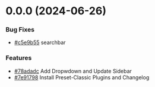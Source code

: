 # 0.0.0 (2024-06-26)


### Bug Fixes

* [#c5e9b55](https://github.com/fatihahmansor00/edaran/commit/c5e9b55947047b8b9eaa59664896e10f4de97af4) searchbar 


### Features

* [#78adadc](https://github.com/fatihahmansor00/edaran/commit/78adadc222863413a433e0c7acaac8e52bd38875) Add Dropwdown and Update Sidebar
* [#7e91798](https://github.com/fatihahmansor00/edaran/commit/7e91798fc9a1d787dae7c784b6bf4c24220cead9) Install Preset-Classic Plugins and Changelog 



